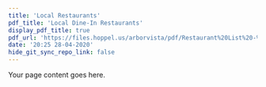```yaml
---
title: 'Local Restaurants'
pdf_title: 'Local Dine-In Restaurants'
display_pdf_title: true
pdf_url: 'https://files.hoppel.us/arborvista/pdf/Restaurant%20List%20-%2003.17_3.pdf'
date: '20:25 28-04-2020'
hide_git_sync_repo_link: false
---
```


Your page content goes here.
